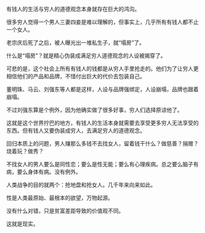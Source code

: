 有钱人的生活与穷人的道德观念本身就存在巨大的鸿沟。

很多穷人觉得一个男人三妻四妾是难以理解的，但事实上，几乎所有有钱人都不止一个女人。

老宗庆后死了之后，被人曝光出一堆私生子，就“塌房”了。

什么是“塌房”？就是精心伪装成满足穷人道德观念的人设被揭穿了。

可悲的是，这个社会上所有有钱人的钱都是从穷人手里抢走的。他们为了让穷人更相信他们的产品和品牌，不惜付出巨大的代价去包装自己。

董明珠、马云、刘强东等人都是这样，人设与品牌强绑定，人设崩塌，品牌也跟着崩塌。

不过刘强东算是个例外，因为他确实做了很多好事，穷人们选择原谅他了。

这就是这个世界拧巴的地方，有钱人的生活本身就需要去享受更多穷人无法享受的东西。但有钱人又要伪装成穷人，去满足穷人的道德观念。

回归本质上的问题，男人赚那么多钱不去找女人，留着钱干什么？做慈善？捐赠？烧着玩？做秀？

不找女人的男人要么是同性恋；要么是性无能；要么有心理疾病。总之要么脑子有病，要么身体有病。没有例外。

人类战争的目的就两个：抢地盘和抢女人。几千年来向来如此。

性是人类最原始、最根本的欲望，万物起源。

没有什么对错，只是贫富差距导致的价值观不同。

这就是现实。
